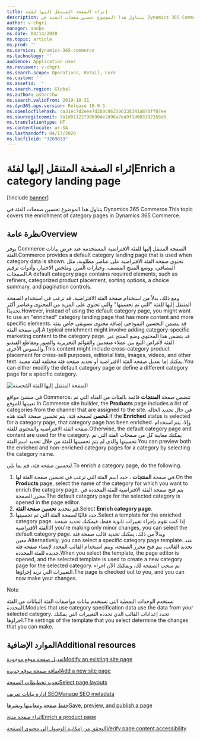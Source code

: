 ```yaml
---
title: إثراء الصفحة المتنقل إليها‬ لفئة
description: يتناول هذا الموضوع تحسين صفحات الفئة في Dynamics 365 Commerce.
author: v-chgri
manager: annbe
ms.date: 04/14/2020
ms.topic: article
ms.prod: ''
ms.service: dynamics-365-commerce
ms.technology: ''
audience: Application user
ms.reviewer: v-chgri
ms.search.scope: Operations, Retail, Core
ms.custom: ''
ms.assetid: ''
ms.search.region: Global
ms.author: asharchw
ms.search.validFrom: 2019-10-31
ms.dyn365.ops.version: Release 10.0.5
ms.openlocfilehash: ca31ec7d2eee7d2b0c863506338341a870ff07ee
ms.sourcegitcommit: 7a1d01122790b904e2d96a7ea9f1d003392358a6
ms.translationtype: HT
ms.contentlocale: ar-SA
ms.lasthandoff: 04/17/2020
ms.locfileid: "3269833"
---
```

# <a name="enrich-a-category-landing-page"></a><span data-ttu-id="7516b-103">إثراء الصفحة المتنقل إليها‬ لفئة</span><span class="sxs-lookup"><span data-stu-id="7516b-103">Enrich a category landing page</span></span>


[!include [banner](includes/banner.md)]

<span data-ttu-id="7516b-104">يتناول هذا الموضوع تحسين صفحات الفئة في Dynamics 365 Commerce.</span><span class="sxs-lookup"><span data-stu-id="7516b-104">This topic covers the enrichment of category pages in Dynamics 365 Commerce.</span></span>

## <a name="overview"></a><span data-ttu-id="7516b-105">نظرة عامة</span><span class="sxs-lookup"><span data-stu-id="7516b-105">Overview</span></span>

<span data-ttu-id="7516b-106">يوفر Commerce ‏‫الصفحة المتنقل إليها‬ للفئة الافتراضية المستخدمة عند عرض بيانات الفئة.</span><span class="sxs-lookup"><span data-stu-id="7516b-106">Commerce provides a default category landing page that is used when category data is shown.</span></span> <span data-ttu-id="7516b-107">تحتوي صفحة الفئة الافتراضية على عناصر مطلوبة، مثل المصافي، ووضع المنتج المصنف، وخيارات الفرز، وملخص الاختيار، وأدوات ترقيم الصفحات.</span><span class="sxs-lookup"><span data-stu-id="7516b-107">A default category page contains required elements, such as refiners, categorized product placement, sorting options, a choice summary, and pagination controls.</span></span> 

<span data-ttu-id="7516b-108">ومع ذلك، بدلاً من استخدام صفحة الفئة الافتراضية، قد ترغب في استخدام الصفحة المتنقل إليها للفئة "التي تم تحسينها" والتي تحتوي على المزيد من المحتوى وعناصر أكثر تحديدًا.</span><span class="sxs-lookup"><span data-stu-id="7516b-108">However, instead of using the default category page, you might want to use an "enriched" category landing page that has more content and more specific elements.</span></span> <span data-ttu-id="7516b-109">قد يتضمن التحسين النموذجي إضافة محتوى تسويقي خاص بفئة إلى صفحة الفئة.</span><span class="sxs-lookup"><span data-stu-id="7516b-109">A typical enrichment might involve adding category-specific marketing content to the category page.</span></span> <span data-ttu-id="7516b-110">قد يتضمن هذا المحتوي وضع المنتج عبر الفئة لأغراض البيع بين عملاء متعديين والقوائم التحريرية والصور ومقاطع الفيديو والنصوص الأخرى.</span><span class="sxs-lookup"><span data-stu-id="7516b-110">This content might include cross-category product placement for cross-sell purposes, editorial lists, images, videos, and other text.</span></span> <span data-ttu-id="7516b-111">يمكنك إما تعديل صفحة الفئة الافتراضية أو تحديد صفحة فئة مختلفة لفئة معينة.</span><span class="sxs-lookup"><span data-stu-id="7516b-111">You can either modify the default category page or define a different category page for a specific category.</span></span>

![الصفحة المتنقل إليها‬ للفئة المُحسنة](./media/CategoryLandingPages.png)

<span data-ttu-id="7516b-113">في منشئ مواقع Commerce، تتضمن صفحة **المنتجات** قائمة بالفئات من القناة التي تم تعيينها للموقع.</span><span class="sxs-lookup"><span data-stu-id="7516b-113">In Commerce site builder, the **Products** page includes a list of categories from the channel that are assigned to the site.</span></span> <span data-ttu-id="7516b-114">في حال تحديد الحالة **مُحسن** لصفحه فئة، يتم تحسين صفحة الفئة هذه.</span><span class="sxs-lookup"><span data-stu-id="7516b-114">If the **Enriched** status is selected for a category page, that category page has been enriched.</span></span> <span data-ttu-id="7516b-115">وإلا، يتم استخدام صفحة الفئة الافتراضية والمحتوى للفئة.</span><span class="sxs-lookup"><span data-stu-id="7516b-115">Otherwise, the default category page and content are used for the category.</span></span> <span data-ttu-id="7516b-116">يمكنك معاينة كل من صفحات الفئة التي تم تحسينها والذي لم يتم تحسينها للفئة من خلال تحديد اسم الفئة.</span><span class="sxs-lookup"><span data-stu-id="7516b-116">You can preview both the enriched and non-enriched category pages for a category by selecting the category name.</span></span>

<span data-ttu-id="7516b-117">لتحسين صفحه فئة، قم بما يلي.</span><span class="sxs-lookup"><span data-stu-id="7516b-117">To enrich a category page, do the following.</span></span>

1. <span data-ttu-id="7516b-118">في صفحة **المنتجات** ، حدد اسم الفئة التي ترغب في تحسين صفحة الفئة لها.</span><span class="sxs-lookup"><span data-stu-id="7516b-118">On the **Products** page, select the name of the category for which you want to enrich the category page.</span></span> <span data-ttu-id="7516b-119">يتم فتح صفحة الفئة الافتراضية للفئة المحددة في محرر الصفحة.</span><span class="sxs-lookup"><span data-stu-id="7516b-119">The default category page for the selected category is opened in the page editor.</span></span>
2. <span data-ttu-id="7516b-120">قم بتحديد **تحسين صفحة الفئة**.</span><span class="sxs-lookup"><span data-stu-id="7516b-120">Select **Enrich category page**.</span></span>
3. <span data-ttu-id="7516b-121">حدد قالبًا لصفحة الفئة التي تم تحسينها.</span><span class="sxs-lookup"><span data-stu-id="7516b-121">Select a template for the enriched category page.</span></span> <span data-ttu-id="7516b-122">إذا كنت تقوم بإجراء تغييرات ثانوية فقط، فيمكنك تحديد صفحة الفئة الافتراضية.</span><span class="sxs-lookup"><span data-stu-id="7516b-122">If you're making only minor changes, you can select the default category page.</span></span> <span data-ttu-id="7516b-123">وبدلاً من ذلك، يمكنك تحديد قالب صفحة فئة معين.</span><span class="sxs-lookup"><span data-stu-id="7516b-123">Alternatively, you can select a specific category page template.</span></span> <span data-ttu-id="7516b-124">عند تحديد القالب، يتم فتح محرر الصفحة، ويتم استخدام القالب المحدد لإنشاء صفحة فئة جديدة للفئة المحددة.</span><span class="sxs-lookup"><span data-stu-id="7516b-124">When you select the template, the page editor is opened, and the selected template is used to create a new category page for the selected category.</span></span> <span data-ttu-id="7516b-125">تم سحب الصفحة لك، ويمكنك الآن اجراء التغييرات التي تريد إجراؤها.</span><span class="sxs-lookup"><span data-stu-id="7516b-125">The page is checked out to you, and you can now make your changes.</span></span>

> [!NOTE]
> <span data-ttu-id="7516b-126">تستخدم الوحدات النمطية التي تستخدم بيانات مواصفات الفئة البيانات من الفئة المحددة.</span><span class="sxs-lookup"><span data-stu-id="7516b-126">Modules that use category specification data use the data from your selected category.</span></span> <span data-ttu-id="7516b-127">تحدد إعدادات القالب الذي تحدده التغييرات التي يمكنك اجراؤها.</span><span class="sxs-lookup"><span data-stu-id="7516b-127">The settings of the template that you select determine the changes that you can make.</span></span>

## <a name="additional-resources"></a><span data-ttu-id="7516b-128">الموارد الإضافية</span><span class="sxs-lookup"><span data-stu-id="7516b-128">Additional resources</span></span>

[<span data-ttu-id="7516b-129">تعديل صفحة موقع موجودة</span><span class="sxs-lookup"><span data-stu-id="7516b-129">Modify an existing site page</span></span>](modify-existing-page.md)

[<span data-ttu-id="7516b-130">إضافة صفحة موقع جديدة</span><span class="sxs-lookup"><span data-stu-id="7516b-130">Add a new site page</span></span>](add-new-page.md)

[<span data-ttu-id="7516b-131">تحديد تخطيطات الصفحة</span><span class="sxs-lookup"><span data-stu-id="7516b-131">Select page layouts</span></span>](select-page-layouts.md)

[<span data-ttu-id="7516b-132">إدارة بيانات تعريف SEO</span><span class="sxs-lookup"><span data-stu-id="7516b-132">Manage SEO metadata</span></span>](manage-seo-metadata.md)

[<span data-ttu-id="7516b-133">حفظ صفحة ومعاينتها ونشرها</span><span class="sxs-lookup"><span data-stu-id="7516b-133">Save, preview, and publish a page</span></span>](save-preview-publish-page.md)

[<span data-ttu-id="7516b-134">إثراء صفحة منتج</span><span class="sxs-lookup"><span data-stu-id="7516b-134">Enrich a product page</span></span>](enrich-product-page.md)

[<span data-ttu-id="7516b-135">التحقق من إمكانية الوصول إلى محتوي الصفحة</span><span class="sxs-lookup"><span data-stu-id="7516b-135">Verify page content accessibility</span></span>](verify-accessibility.md)

